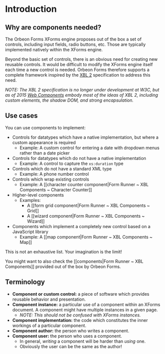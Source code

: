 # Introduction

<!-- toc -->

## Why are components needed?

The Orbeon Forms XForms engine proposes out of the box a set of controls, including input fields, radio buttons, etc. Those are typically implemented natively within the XForms engine.

Beyond the basic set of controls, there is an obvious need for creating new reusable controls. It would be difficult to modify the XForms engine itself each time a new control is needed. Orbeon Forms therefore supports a complete framework inspired by the [XBL 2][1] specification to address this need.

*NOTE: The XBL 2 specification is no longer under development at W3C, but as of 2015 [Web Components](http://webcomponents.org/) embody most of the ideas of XBL 2, including custom elements, the shadow DOM, and strong encapsulation.*

## Use cases

You can use components to implement:

* Controls for datatypes which have a native implementation, but where a custom appearance is required
    * Example: A custom control for entering a date with dropdown menus rather than a date picker
* Controls for datatypes which do not have a native implementation
    * Example: A control to capture the `xs:duration` type
* Controls which do not have a standard XML type
    * Example: A phone number control
* Controls which wrap existing controls
    * Example: A [[character counter component|Form Runner ~ XBL Components ~ Character Counter]]
* Higher-level components
    * Examples:
        * A [[form grid component|Form Runner ~ XBL Components ~ Grid]]
        * A [[wizard component|Form Runner ~ XBL Components ~ Wizard]]
* Components which implement a completely new control based on a JavaScript library
    * Example: A [[map component|Form Runner ~ XBL Components ~ Map]]

This is not an exhaustive list. Your imagination is the limit!

You might want to also check the [[components|Form Runner ~ XBL Components]] provided out of the box by Orbeon Forms.

## Terminology

* **Component or custom control:** a piece of software which provides reusable behavior and presentation.
* **Component instance:** a particular use of a component within an XForms document. A component might have multiple instances in a given page.
    * _NOTE: This should not be confused with XForms instances._
* **Component implementation:** the code which constitutes the inner workings of a particular component.
* **Component author:** the person who writes a component.
* **Component user:** the person who uses a component.
    * In general, _writing_ a component will be harder than _using_ one.
    * Obviously the user can be the same as the author!

[1]: http://www.w3.org/TR/xbl/
